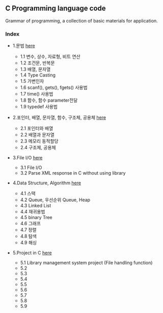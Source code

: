 ## C Programming language code
Grammar of programming, a collection of basic materials for application.
### Index
* 1.문법 [here](https://github.com/csbyun-data/C-Pro/blob/main/chap01/README.md)
  *   1.1 변수, 상수, 자료형, 비트 연산
  *   1.2 조건문, 반복문
  *   1.3 배열, 문자열
  *   1.4 Type Casting
  *   1.5 가변인자
  *   1.6 scanf(), gets(), fgets() 사용법
  *   1.7 time() 사용법
  *   1.8 함수, 함수 parameter전달
  *   1.9 typedef 사용법
  
* 2.포인터, 배열, 문자열, 함수, 구조체, 공용체 [here](https://github.com/csbyun-data/C-Pro/blob/main/chap02/README.md)
  *   2.1 포인터와 배열
  *   2.2 배열과 문자열
  *   2.3 메모리 동적할당
  *   2.4 구조체, 공용체
  
* 3.File I/O [here](https://github.com/csbyun-data/C-Pro/blob/main/chap03/README.md)
  *   3.1 File I/O
  *   3.2 Parse XML response in C without using library

* 4.Data Structure, Algorithm [here](https://github.com/csbyun-data/C-Pro/blob/main/chap04/README.md)
  *   4.1 스택
  *   4.2 Queue, 우선순위 Queue, Heap
  *   4.3 Linked List
  *   4.4 재귀용법
  *   4.5 binary Tree
  *   4.6 그래프
  *   4.7 정렬
  *   4.8 탐색
  *   4.9 해싱
* 5.Project in C [here](https://github.com/csbyun-data/C-Pro/blob/main/chap04/README.md)
  *   5.1 Library management system project (File handling function)
  *   5.2 
  *   5.3 
  *   5.4 
  *   5.5 
  *   5.6 
  *   5.7 
  *   5.8 
  *   5.9 
